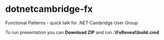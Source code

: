 # dotnetcambridge-fx
Functional Patterns - quick talk for .NET Cambridge User Group

To run presentation you can **Download ZIP** and run **.\FsReveal\build.cmd**
